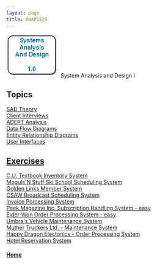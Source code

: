 ```yaml
---
layout: page
title: ANAP1525
---
```

![anap1525-icon.png](anap1525-icon.png) System Analysis and Design I

## Topics
[SAD Theory](sad-theory/)<br>
[Client Interviews](interviews/)<br>
[ADEPT Analysis](adept/)<br>
[Data Flow Diagrams](dfd/)<br>
[Entity Relationship Diagrams](erd/)<br>
[User Interfaces](interfaces/)

## [Exercises](exercises/index.md)
[C.U. Textbook Inventory System](exercises/textbooks.md)<br>
[Moguls'N Stuff Ski School Scheduling System](exercises/ski-school.md)<br>
[Golden Links Member System](exercises/golden-links.md)<br>
[CSAW Broadcast Scheduling System](exercises/csaw.md)<br>
[Invoice Porcessing System](exercises/invoices.md)<br>
[Peek Magazine Inc. Subscription Handling System - easy](exercises/peek.md)<br>
[Eider-Won Order Processing System - easy](exercises/eider-won.md)<br>
[Umbra's Vehicle Maintenance System](exercises/umbra.md)<br>
[Muther Truckers Ltd. - Maintenance System](exercises/truckers.md)<br>
[Happy Dragon Electonics - Order Processing System](exercises/happy-dragon.md)<br>
[Hotel Reservation System](exercises/hotel-reservation.md)

#### [Home](../)